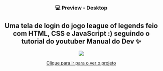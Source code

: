 
<h3 align="center">
💻 Preview - Desktop 
</h3>
<h2 align="center">Uma tela de login do jogo league of legends feio com HTML, CSS e JavaScript :) seguindo o tutorial do youtuber Manual do Dev ✨ </h2>

<div align="center">
  <img  src="https://media.discordapp.net/attachments/723343605552644126/1128471599583080548/image.png?width=832&height=468"/>
</div>
<div align="center">
  <p><a href="">Clique para ir para o ver o projeto</a></p>
</div>
